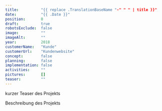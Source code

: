 ```yaml
---
title:          "{{ replace .TranslationBaseName "-" " " | title }}"
date:           "{{ .Date }}"
position:       0
draft:          true
robotsExclude:  false
image:          ""
imageAlt:       ""
year:           2018
customerName:   "Kunde"
customerUrl:    "Kundenwebsite"       
concept:        false
planning:       false
implementation: false
activities:     ""
pictures:       []
teaser:         ""
---
```

kurzer Teaser des Projekts
<!--more-->
Beschreibung des Projekts